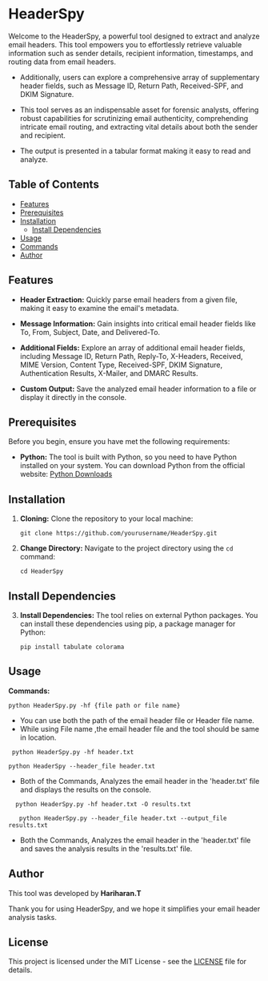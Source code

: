 # HeaderSpy

Welcome to the HeaderSpy, a powerful tool designed to extract and analyze email headers. This tool empowers you to effortlessly retrieve valuable information such as sender details, recipient information, timestamps, and routing data from email headers.

- Additionally, users can explore a comprehensive array of supplementary header fields, such as Message ID, Return Path, Received-SPF, and DKIM Signature. 

- This tool serves as an indispensable asset for forensic analysts, offering robust capabilities for scrutinizing email authenticity, comprehending intricate email routing, and extracting vital details about both the sender and recipient.

- The output is presented in a tabular format making it easy to read and analyze.
## Table of Contents

- [Features](#features)
- [Prerequisites](#prerequisites)
- [Installation](#installation)
   - [Install Dependencies](#installdependices)
- [Usage](#usage)
- [Commands](#commands)
- [Author](#author)


## Features

- **Header Extraction:** Quickly parse email headers from a given file, making it easy to examine the email's metadata.

- **Message Information:** Gain insights into critical email header fields like To, From, Subject, Date, and Delivered-To.

- **Additional Fields:** Explore an array of additional email header fields, including Message ID, Return Path, Reply-To, X-Headers, Received, MIME Version, Content Type, Received-SPF, DKIM Signature, Authentication Results, X-Mailer, and DMARC Results.

- **Custom Output:** Save the analyzed email header information to a file or display it directly in the console.

## Prerequisites

Before you begin, ensure you have met the following requirements:

- **Python:** The tool is built with Python, so you need to have Python installed on your system. You can download Python from the official website: [Python Downloads](https://www.python.org/downloads/)


## Installation

1. **Cloning:** Clone the repository to your local machine:

   ```shell
   git clone https://github.com/yourusername/HeaderSpy.git

2. **Change Directory:** Navigate to the project directory using the `cd` command:

   ```shell
   cd HeaderSpy
   ```

## Install Dependencies

3. **Install Dependencies:** The tool relies on external Python packages. You can install these dependencies using pip, a package manager for Python:

   ```shell
   pip install tabulate colorama
   ```
## Usage

**Commands:**

   ```shell
   python HeaderSpy.py -hf {file path or file name}
   ```

- You can use both the path of the email header file or Header file name.
- While using File name ,the email header file and the tool should be same in location.   

 ```shell 
  python HeaderSpy.py -hf header.txt 
   ```
   ```shell
   python HeaderSpy --header_file header.txt 
   ```
 - Both of the Commands, Analyzes the email header in the 'header.txt' file and displays the results on the console.


 ```shell
   python HeaderSpy.py -hf header.txt -O results.txt
   ```
 ```shell
    python HeaderSpy.py --header_file header.txt --output_file results.txt
   ```
   
- Both the Commands, Analyzes the email header in the 'header.txt' file and saves the analysis results in the 'results.txt' file.

## Author

This tool was developed by **Hariharan.T**

  Thank you for using HeaderSpy, and we hope it simplifies your email header analysis tasks. 


## License

This project is licensed under the MIT License - see the [LICENSE](LICENSE) file for details.

